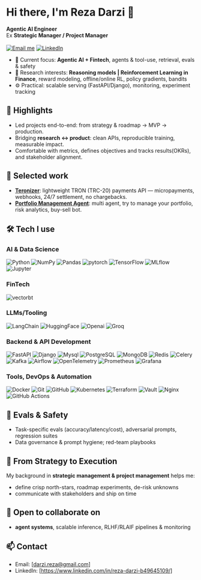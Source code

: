 # Hi there, I'm Reza Darzi 👋

**Agentic AI Engineer**  
Ex **Strategic Manager / Project Manager**<br><br>
[![Email me](https://img.shields.io/badge/Gmail-c5221f?style=for-the-badge&logo=gmail&logoColor=white)](mailto:darzi.reza@gmail.com)
[![LinkedIn](https://img.shields.io/badge/LinkedIn-0a66c2?style=for-the-badge&logo=linkedin&logoColor=white)](https://www.linkedin.com/in/reza-darzi-b49645109/)


- 🔭 Current focus: **Agentic AI +‌ Fintech**, agents & tool-use, retrieval, evals & safety
- 🧠 Research interests: **Reasoning models | Reinforcement Learning in Finance**, reward modeling, offline/online RL, policy gradients, bandits
- ⚙️ Practical: scalable serving (FastAPI/Django), monitoring, experiment tracking

## 🔹 Highlights
- Led projects end-to-end: from strategy & roadmap → MVP → production.
- Bridging **research ↔ product**: clean APIs, reproducible training, measurable impact.
- Comfortable with metrics, defines objectives and tracks results(OKRs), and stakeholder alignment.

## 📌 Selected work
- [**Teronizer**](https://github.com/rzadrzi/tronizer): lightweight TRON (TRC-20) payments API — micropayments, webhooks, 24/7 settlement, no chargebacks.  
- [**Portfolio Management Agent**](https://github.com/rzadrzi/Portfolio_Management_Agent): multi agent, try to manage your portfolio, risk analytics, buy-sell bot. 


## 🛠️ Tech I use

### AI & Data Science
![Python](https://img.shields.io/badge/Python-3776ab?style=for-the-badge&logo=python&logoColor=white)
![NumPy](https://img.shields.io/badge/NumPy-013243?style=for-the-badge&logo=numpy&logoColor=white)
![Pandas](https://img.shields.io/badge/Pandas-130654?style=for-the-badge&logo=pandas&logoColor=white)
![pytorch](https://img.shields.io/badge/pytorch-de3412?style=for-the-badge&logo=pytorch&logoColor=white)
![TensorFlow](https://img.shields.io/badge/TensorFlow-FF6F00?style=for-the-badge&logo=tensorflow&logoColor=white)
![MLflow](https://img.shields.io/badge/MLflow-0194E2?style=for-the-badge&logo=mlflow&logoColor=white)
![Jupyter](https://img.shields.io/badge/Jupyter-F37626?style=for-the-badge&logo=jupyter&logoColor=white)


### FinTech
![vectorbt](https://img.shields.io/badge/vectorbt-4051b5?style=for-the-badge&logo=vectorbt&logoColor=black)

### LLMs/Tooling
![LangChain](https://img.shields.io/badge/LangChain-1c3c3c?style=for-the-badge&logo=langchain&logoColor=white)
![HuggingFace](https://img.shields.io/badge/HuggingFace-fef7da?style=for-the-badge&logo=HuggingFace&logoColor=yellow)
![Openai](https://img.shields.io/badge/Openai-ffffff?style=for-the-badge&logo=openai&logoColor=black)
![Groq](https://img.shields.io/badge/groq-ebebe3?style=for-the-badge&logo=groq&logoColor=black)

### Backend & API Development
![FastAPI](https://img.shields.io/badge/FastAPI-009485?style=for-the-badge&logo=fastapi&logoColor=white)
![Django](https://img.shields.io/badge/django-0c4b33?style=for-the-badge&logo=django&logoColor=white)
![Mysql](https://img.shields.io/badge/Mysql-3e6e93?style=for-the-badge&logo=mysql&logoColor=white)
![PostgreSQL](https://img.shields.io/badge/PostgreSQL-336791?style=for-the-badge&logo=postgresql&logoColor=white)
![MongoDB](https://img.shields.io/badge/MongoDB-00684a?style=for-the-badge&logo=mongodb&logoColor=white)
![Redis](https://img.shields.io/badge/Redis-ba0010?style=for-the-badge&logo=Redis&logoColor=white)
![Celery](https://img.shields.io/badge/Celery-a9cc54?style=for-the-badge&logo=Celery&logoColor=white)
![Kafka](https://img.shields.io/badge/Apache%20Kafka-231F20?style=for-the-badge&logo=apachekafka&logoColor=white)
![Airflow](https://img.shields.io/badge/Apache%20Airflow-017CEE?style=for-the-badge&logo=apacheairflow&logoColor=white)
![OpenTelemetry](https://img.shields.io/badge/OpenTelemetry-7A37E7?style=for-the-badge&logo=opentelemetry&logoColor=white)
![Prometheus](https://img.shields.io/badge/Prometheus-E6522C?style=for-the-badge&logo=prometheus&logoColor=white)
![Grafana](https://img.shields.io/badge/Grafana-F46800?style=for-the-badge&logo=grafana&logoColor=white)


### Tools, DevOps & Automation
![Docker](https://img.shields.io/badge/Docker-1d63ed?style=for-the-badge&logo=docker&logoColor=white)
![Git](https://img.shields.io/badge/Git-f44d27?style=for-the-badge&logo=git&logoColor=white)
![GitHub](https://img.shields.io/badge/GitHub-181717?style=for-the-badge&logo=github&logoColor=white)
![Kubernetes](https://img.shields.io/badge/Kubernetes-326CE5?style=for-the-badge&logo=kubernetes&logoColor=white)
![Terraform](https://img.shields.io/badge/Terraform-844FBA?style=for-the-badge&logo=terraform&logoColor=white)
![Vault](https://img.shields.io/badge/Vault-000000?style=for-the-badge&logo=vault&logoColor=white)
![Nginx](https://img.shields.io/badge/Nginx-009639?style=for-the-badge&logo=nginx&logoColor=white)
![GitHub Actions](https://img.shields.io/badge/GitHub%20Actions-2088FF?style=for-the-badge&logo=githubactions&logoColor=white)



## 🧪 Evals & Safety
- Task-specific evals (accuracy/latency/cost), adversarial prompts, regression suites  
- Data governance & prompt hygiene; red-team playbooks

## 🧭 From Strategy to Execution
My background in **strategic management & project management** helps me:  
- define crisp north-stars, roadmap experiments, de-risk unknowns  
- communicate with stakeholders and ship on time

## 🤝 Open to collaborate on
- **agent systems**, scalable inference, RLHF/RLAIF pipelines & monitoring

## 📫 Contact
- Email: [darzi.reza@gmail.com]  
- LinkedIn: [https://www.linkedin.com/in/reza-darzi-b49645109/]  

<!---
rzadrzi/rzadrzi is a ✨ special ✨ repository because its `README.md` (this file) appears on your GitHub profile.
You can click the Preview link to take a look at your changes.
--->
